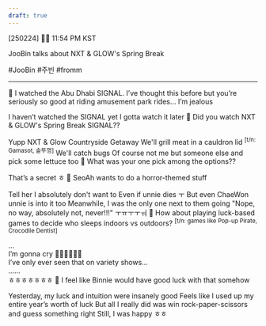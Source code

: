 ```yaml
---
draft: true
---
```

[250224] 🐣💭 11:54 PM KST

JooBin talks about NXT & GLOW's Spring Break 

#JooBin #주빈 #fromm
___

🫧 I watched the Abu Dhabi SIGNAL. I’ve thought this before but you’re seriously so good at riding amusement park rides… I’m jealous

I haven’t watched the SIGNAL yet
I gotta watch it later
🫧 Did you watch NXT & GLOW's Spring Break SIGNAL??

Yupp
NXT & Glow 
Countryside Getaway
We'll grill meat in a cauldron lid <sup>[t/n: Gamasot,  솥뚜껑]</sup>
We'll catch bugs 
Of course not me but someone else 
and pick some lettuce too
🫧 What was your one pick among the options??

That’s a secret ㅎ
🫧 SeoAh wants to do a horror-themed stuff

Tell her I absolutely don't want to 
Even if unnie dies
ㅜ
But even ChaeWon unnie is into it too
Meanwhile, I was the only one next to them going
"Nope, no way, absolutely not, never!!!" ㅜㅠㅜㅜㅝ
🫧 How about playing luck-based games to decide who sleeps indoors vs outdoors? <sup>[t/n: games like Pop-up Pirate, Crocodile Dentist]</sup>

…  
I’m gonna cry 
🥲🥲🥲🥲🥲🥲  
I’ve only ever seen that on variety shows…  
……  
ㅎㅎㅎㅎㅎㅎㅎ
🫧 I feel like Binnie would have good luck with that somehow

Yesterday, my luck and intuition were insanely good
Feels like I used up my entire year’s worth of luck
But all I really did was win rock-paper-scissors  
and guess something right
Still, I was happy ㅎㅎ